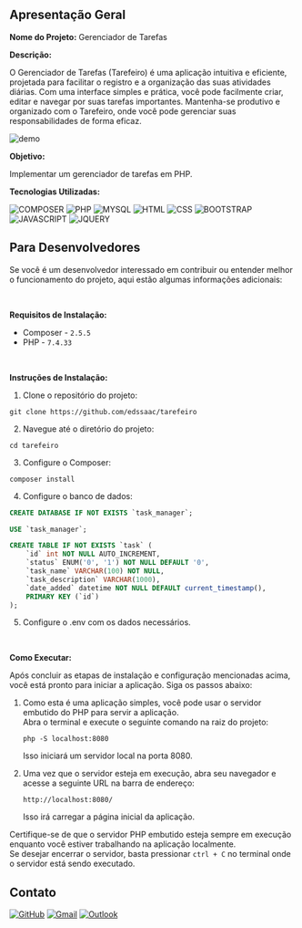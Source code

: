 ## Apresentação Geral

**Nome do Projeto:** Gerenciador de Tarefas

**Descrição:**

O Gerenciador de Tarefas (Tarefeiro) é uma aplicação intuitiva e eficiente, projetada para facilitar o registro e a organização das suas atividades diárias. 
Com uma interface simples e prática, você pode facilmente criar, editar e navegar por suas tarefas importantes. Mantenha-se produtivo e 
organizado com o Tarefeiro, onde você pode gerenciar suas responsabilidades de forma eficaz.

![demo](https://raw.githubusercontent.com/Edssaac/tarefeiro/main/public/images/demo/task_manager.gif)

**Objetivo:**

Implementar um gerenciador de tarefas em PHP.

**Tecnologias Utilizadas:**

![COMPOSER](https://img.shields.io/badge/Composer-885630?style=for-the-badge&logo=Composer&logoColor=white)
![PHP](https://img.shields.io/badge/PHP-777BB4?style=for-the-badge&logo=php&logoColor=white)
![MYSQL](https://img.shields.io/badge/MySQL-005C84?style=for-the-badge&logo=mysql&logoColor=white)
![HTML](https://img.shields.io/badge/HTML5-E34F26?style=for-the-badge&logo=html5&logoColor=white)
![CSS](https://img.shields.io/badge/CSS3-1572B6?style=for-the-badge&logo=css3&logoColor=white)
![BOOTSTRAP](https://img.shields.io/badge/Bootstrap-563D7C?style=for-the-badge&logo=bootstrap&logoColor=white)
![JAVASCRIPT](https://img.shields.io/badge/JavaScript-323330?style=for-the-badge&logo=javascript&logoColor=F7DF1E)
![JQUERY](https://img.shields.io/badge/jQuery-0769AD?style=for-the-badge&logo=jquery&logoColor=white)

## Para Desenvolvedores

Se você é um desenvolvedor interessado em contribuir ou entender melhor o funcionamento do projeto, aqui estão algumas informações adicionais:

<br>

**Requisitos de Instalação:**
- Composer - `2.5.5`
- PHP - `7.4.33`

<br>

**Instruções de Instalação:**
1. Clone o repositório do projeto:
```
git clone https://github.com/edssaac/tarefeiro
```

2. Navegue até o diretório do projeto:
```
cd tarefeiro
```

3. Configure o Composer:
```
composer install
```

4. Configure o banco de dados:

```sql
CREATE DATABASE IF NOT EXISTS `task_manager`;

USE `task_manager`;

CREATE TABLE IF NOT EXISTS `task` (
    `id` int NOT NULL AUTO_INCREMENT,
    `status` ENUM('0', '1') NOT NULL DEFAULT '0',
    `task_name` VARCHAR(100) NOT NULL,
    `task_description` VARCHAR(1000),
    `date_added` datetime NOT NULL DEFAULT current_timestamp(),
    PRIMARY KEY (`id`)
);
```

5. Configure o .env com os dados necessários.

<br>

**Como Executar:**

Após concluir as etapas de instalação e configuração mencionadas acima, você está pronto para iniciar a aplicação. Siga os passos abaixo:

1. Como esta é uma aplicação simples, você pode usar o servidor embutido do PHP para servir a aplicação. <br>
Abra o terminal e execute o seguinte comando na raiz do projeto:
   ```
   php -S localhost:8080
   ```
   Isso iniciará um servidor local na porta 8080.

2. Uma vez que o servidor esteja em execução, abra seu navegador e acesse a seguinte URL na barra de endereço:
   ```
   http://localhost:8080/
   ```
   Isso irá carregar a página inicial da aplicação.

Certifique-se de que o servidor PHP embutido esteja sempre em execução enquanto você estiver trabalhando na aplicação localmente. <br>
Se desejar encerrar o servidor, basta pressionar `ctrl + C` no terminal onde o servidor está sendo executado.

## Contato

[![GitHub](https://img.shields.io/badge/GitHub-100000?style=for-the-badge&logo=github&logoColor=white)](https://github.com/edssaac)
[![Gmail](https://img.shields.io/badge/Gmail-D14836?style=for-the-badge&logo=gmail&logoColor=white)](mailto:edssaac@gmail.com)
[![Outlook](https://img.shields.io/badge/Outlook-0078D4?style=for-the-badge&logo=microsoft-outlook&logoColor=white)](mailto:edssaac@outlook.com)
